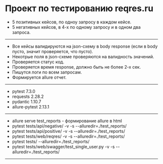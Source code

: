 # Проект по тестированию reqres.ru

- 5 позитивных кейсов, по одноу запросу в каждом кейсе.
- 5 негативных кейсов, в 4-х по одному запросу и в одном два запроса.
*****
- Все кейсы валидируются на json-схему в body response (если в body пусто, значит проверяется, что пусто).
- Некотрые поля в json-схеме проверяются на валидность значений.
- Проверяется статус код.
- Проверяется время response, должно быть не более 2-х сек.
- Пишутся логи по всем запросам.
- Формируется allure отчет.

*****
- pytest 7.3.0
- requests 2.28.2
- pydantic 1.10.7
- allure-pytest 2.13.1
*****
- allure serve test_reports - формирование allure в html
- pytest tests/api/negative/ -v -s --alluredir=./test_reports/
- pytest tests/api/positive/ -v -s --alluredir=./test_reports/
- pytest tests/web/reqres/ -v -s --alluredir=./test_reports/
- pytest tests/ --alluredir=./test_reports/
- pytest tests/web/swagger/test_single_user.py -v -s --alluredir=./test_reports/

*****
